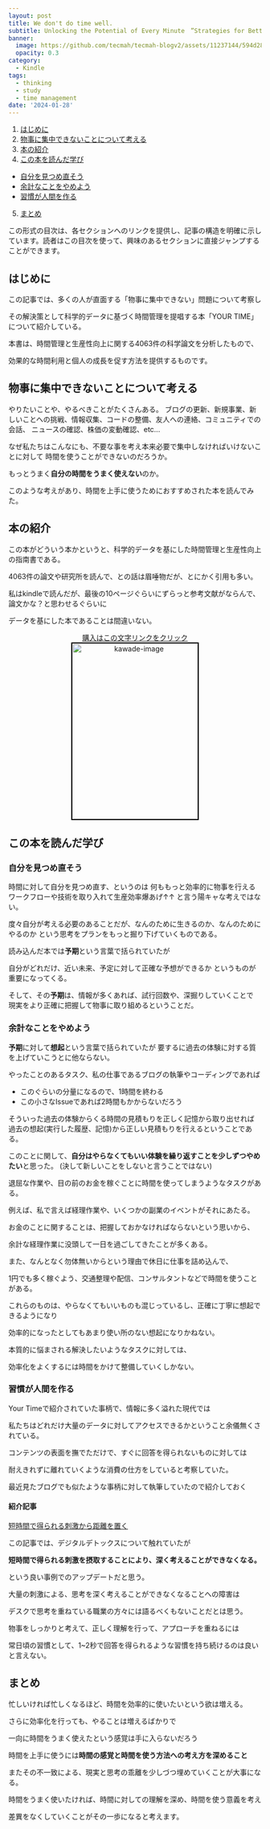 ```yaml
---
layout: post
title: We don't do time well.
subtitle: Unlocking the Potential of Every Minute　”Strategies for Better Time Use"
banner:
  image: https://github.com/tecmah/tecmah-blogv2/assets/11237144/594d2837-7da7-4fcf-ad77-ebf74de16a1b
  opacity: 0.3
category:
  - Kindle
tags:
  - thinking
  - study
  - time management
date: '2024-01-28'
---
```

1. [はじめに](#はじめに)
2. [物事に集中できないことについて考える](#物事に集中できないことについて考える)
3. [本の紹介](#本の紹介)
4. [この本を読んだ学び](#この本を読んだ学び)
  - [自分を見つめ直そう](#自分を見つめ直そう)
  - [余計なことをやめよう](#余計なことをやめよう)
  - [習慣が人間を作る](#習慣が人間を作る)
5. [まとめ](#まとめ)

この形式の目次は、各セクションへのリンクを提供し、記事の構造を明確に示しています。読者はこの目次を使って、興味のあるセクションに直接ジャンプすることができます。

## はじめに

この記事では、多くの人が直面する「物事に集中できない」問題について考察し

その解決策として科学的データに基づく時間管理を提唱する本「YOUR TIME」について紹介している。

本書は、時間管理と生産性向上に関する4063件の科学論文を分析したもので、

効果的な時間利用と個人の成長を促す方法を提供するものです。


## 物事に集中できないことについて考える

やりたいことや、やるべきことがたくさんある。
ブログの更新、新規事業、新しいことへの挑戦、情報収集、コードの整備、友人への連絡、コミュニティでの会話、
ニュースの確認、株価の変動確認、etc...

なぜ私たちはこんなにも、不要な事を考え本来必要で集中しなければいけないことに対して
時間を使うことができないのだろうか。

もっとうまく**自分の時間をうまく使えない**のか。

このような考えがあり、時間を上手に使うためにおすすめされた本を読んでみた。


## 本の紹介

この本がどういう本かというと、科学的データを基にした時間管理と生産性向上の指南書である。

4063件の論文や研究所を読んで、との話は眉唾物だが、とにかく引用も多い。

私はkindleで読んだが、最後の10ページぐらいにずらっと参考文献がならんで、論文かな？と思わせるぐらいに

データを基にした本であることは間違いない。

<div style="text-align: center;">
    <a href="https://amzn.to/3OcwXbB">購入はこの文字リンクをクリック
    <br>
      <img src="https://www.kawade.co.jp/YOURTIME/img/cover_obi.jpg" alt="kawade-image" width="250" height="350" style="border:2px solid black;">
    </a>
</div>

## この本を読んだ学び

### 自分を見つめ直そう

時間に対して自分を見つめ直す、というのは
何ももっと効率的に物事を行えるワークフローや技術を取り入れて生産効率爆あげ↑↑
と言う陽キャな考えではない。

度々自分が考える必要のあることだが、なんのために生きるのか、なんのためにやるのか
という思考をプランをもっと掘り下げていくものである。

読み込んだ本では**予期**という言葉で括られていたが

自分がどれだけ、近い未来、予定に対して正確な予想ができるか
というものが重要になってくる。

そして、その**予期**は、情報が多くあれば、試行回数や、深掘りしていくことで
現実をより正確に把握して物事に取り組めるということだ。

### 余計なことをやめよう

**予期**に対して**想起**という言葉で括られていたが
要するに過去の体験に対する質を上げていこうとに他ならない。

やったことのあるタスク、私の仕事であるブログの執筆やコーディングであれば

- このぐらいの分量になるので、1時間を終わる
- この小さなIssueであれば2時間もかからないだろう

そういった過去の体験からくる時間の見積もりを正しく記憶から取り出せれば
過去の想起(実行した履歴、記憶)から正しい見積もりを行えるということである。

このことに関して、**自分はやらなくてもいい体験を繰り返すことを少しずつやめたい**と思った。
(決して新しいことをしないと言うことではない)

退屈な作業や、目の前のお金を稼ぐことに時間を使ってしまうようなタスクがある。

例えば、私で言えば経理作業や、いくつかの副業のイベントがそれにあたる。

お金のことに関することは、把握しておかなければならないという思いから、

余計な経理作業に没頭して一日を過ごしてきたことが多くある。

また、なんとなく勿体無いからという理由で休日に仕事を詰め込んで、

1円でも多く稼ぐよう、交通整理や配信、コンサルタントなどで時間を使うことがある。

これらのものは、やらなくてもいいものも混じっているし、正確に丁寧に想起できるようになり

効率的になったとしてもあまり使い所のない想起になりかねない。

本質的に悩まされる解決したいようなタスクに対しては、

効率化をよくするには時間をかけて整備していくしかない。

### 習慣が人間を作る

Your Timeで紹介されていた事柄で、情報に多く溢れた現代では

私たちはどれだけ大量のデータに対してアクセスできるかということ余儀無くされている。

コンテンツの表面を撫でただけで、すぐに回答を得られないものに対しては

耐えきれずに離れていくような消費の仕方をしていると考察していた。

最近見たブログでも似たような事柄に対して執筆していたので紹介しておく

#### 紹介記事

[短時間で得られる刺激から距離を置く](https://piyopanman.dev/articles/digital-detox-1-week/#%E3%81%AA%E3%81%9C%E5%A7%8B%E3%82%81%E3%81%9F%E3%81%8B%E4%BD%95%E3%82%92%E3%81%97%E3%81%A6%E3%81%84%E3%82%8B%E3%81%8B)

この記事では、デジタルデトックスについて触れていたが

**短時間で得られる刺激を摂取することにより、深く考えることができなくなる。**

という良い事例でのアップデートだと思う。

大量の刺激による、思考を深く考えることができなくなることへの障害は

デスクで思考を重ねている職業の方々には語るべくもないことだとは思う。

物事をしっかりと考えて、正しく理解を行って、アプローチを重ねるには

常日頃の習慣として、1~2秒で回答を得られるような習慣を持ち続けるのは良いと言えない。

## まとめ

忙しいければ忙しくなるほど、時間を効率的に使いたいという欲は増える。

さらに効率化を行っても、やることは増えるばかりで

一向に時間をうまく使えたという感覚は手に入らないだろう

時間を上手に使うには**時間の感覚と時間を使う方法への考え方を深めること**

またその不一致による、現実と思考の乖離を少しづつ埋めていくことが大事になる。

時間をうまく使いたければ、時間に対しての理解を深め、時間を使う意義を考え

差異をなくしていくことがその一歩になると考えます。
